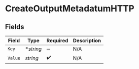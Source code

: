 # CreateOutputMetadatumHTTP


## Fields

| Field              | Type               | Required           | Description        |
| ------------------ | ------------------ | ------------------ | ------------------ |
| `Key`              | **string*          | :heavy_minus_sign: | N/A                |
| `Value`            | *string*           | :heavy_check_mark: | N/A                |